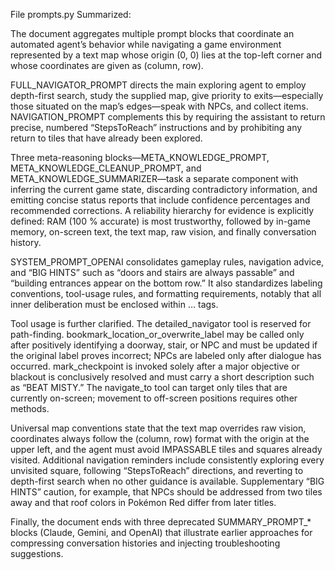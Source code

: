 File prompts.py Summarized: 

The document aggregates multiple prompt blocks that coordinate an automated agent’s behavior while navigating a game environment represented by a text map whose origin (0, 0) lies at the top-left corner and whose coordinates are given as (column, row).

FULL_NAVIGATOR_PROMPT directs the main exploring agent to employ depth-first search, study the supplied map, give priority to exits—especially those situated on the map’s edges—speak with NPCs, and collect items. NAVIGATION_PROMPT complements this by requiring the assistant to return precise, numbered “StepsToReach” instructions and by prohibiting any return to tiles that have already been explored.

Three meta-reasoning blocks—META_KNOWLEDGE_PROMPT, META_KNOWLEDGE_CLEANUP_PROMPT, and META_KNOWLEDGE_SUMMARIZER—task a separate component with inferring the current game state, discarding contradictory information, and emitting concise status reports that include confidence percentages and recommended corrections. A reliability hierarchy for evidence is explicitly defined: RAM (100 % accurate) is most trustworthy, followed by in-game memory, on-screen text, the text map, raw vision, and finally conversation history.

SYSTEM_PROMPT_OPENAI consolidates gameplay rules, navigation advice, and “BIG HINTS” such as “doors and stairs are always passable” and “building entrances appear on the bottom row.” It also standardizes labeling conventions, tool-usage rules, and formatting requirements, notably that all inner deliberation must be enclosed within <thinking>… tags.

Tool usage is further clarified. The detailed_navigator tool is reserved for path-finding. bookmark_location_or_overwrite_label may be called only after positively identifying a doorway, stair, or NPC and must be updated if the original label proves incorrect; NPCs are labeled only after dialogue has occurred. mark_checkpoint is invoked solely after a major objective or blackout is conclusively resolved and must carry a short description such as “BEAT MISTY.” The navigate_to tool can target only tiles that are currently on-screen; movement to off-screen positions requires other methods.

Universal map conventions state that the text map overrides raw vision, coordinates always follow the (column, row) format with the origin at the upper left, and the agent must avoid IMPASSABLE tiles and squares already visited. Additional navigation reminders include consistently exploring every unvisited square, following “StepsToReach” directions, and reverting to depth-first search when no other guidance is available. Supplementary “BIG HINTS” caution, for example, that NPCs should be addressed from two tiles away and that roof colors in Pokémon Red differ from later titles.

Finally, the document ends with three deprecated SUMMARY_PROMPT_* blocks (Claude, Gemini, and OpenAI) that illustrate earlier approaches for compressing conversation histories and injecting troubleshooting suggestions.